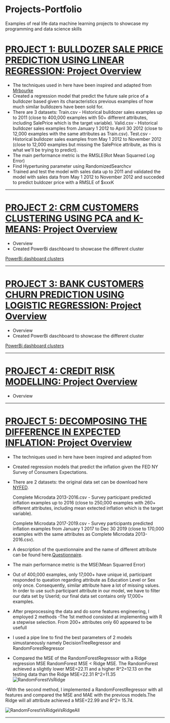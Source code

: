 # Projects-Portfolio
Examples of real life data machine learning projects to showcase my programming and data science skills 

# [PROJECT 1: BULLDOZER SALE PRICE PREDICTION USING LINEAR REGRESSION: Project Overview](https://github.com/HermannJoel/Finance/tree/main/Bulldozer%20Sale%20Price%20Prediction)

* The techniques used in here have been inspired and adapted from [Mrbourke]()
* Created a regression model that predict the future sale price of a bulldozer based given its characteristics previous examples of how much similar bulldozers have been sold     for.
* There are 3 datasets:
  Train.csv - Historical bulldozer sales examples up to 2011 (close to 400,000 examples with 50+ different attributes, including SalePrice which is the target variable).
  Valid.csv - Historical bulldozer sales examples from January 1 2012 to April 30 2012 (close to 12,000 examples with the same attributes as Train.csv).
  Test.csv - Historical bulldozer sales examples from May 1 2012 to November 2012 (close to 12,000 examples but missing the SalePrice attribute, as this is what we'll be trying    to predict).
* The main performance metric is the RMSLE(Rot Mean Squarred Log Error)  
* Find Hypertuning parameter using RandomizedSearchcv
* Trained and test the model with sales data up to 2011 and validated the model with sales data from May 1 2012 to November 2012 and succeded to predict buldozer price with a
  RMSLE of $xxxK

---

# [PROJECT 2: CRM CUSTOMERS CLUSTERING USING PCA and K-MEANS: Project Overview](https://github.com/HermannJoel/Finance/tree/main/Customers%20Clustering%20using%20K-Means)

* Overview
* Created PowerBi daschboard to showcase the different cluster

[PowerBi dashboard clusters](https://github.com/HermannJoel/Finance/blob/main/Customers%20Clustering%20using%20K-Means/Customers_Clusters_Dashboard.pbix)

---
# [PROJECT 3: BANK CUSTOMERS CHURN PREDICTION USING LOGISTIC REGRESSION: Project Overview](https://github.com/HermannJoel/Finance/tree/main/Bank_Customers_Churn_Prediction)

* Overview
* Created PowerBi daschboard to showcase the different cluster

[PowerBi dashboard clusters](https://github.com/HermannJoel/Finance/blob/main/Bank_Customers_Churn_Prediction/Bank_Customers_Churn.pbix)

---

# [PROJECT 4: CREDIT RISK MODELLING: Project Overview](https://github.com/HermannJoel/Finance/tree/main/Credit_Risk_Modeling)

* Overview

---

# [PROJECT 5: DECOMPOSING THE DIFFERENCE IN EXPECTED INFLATION: Project Overview](https://github.com/HermannJoel/Finance/tree/main/Inflation_Expectation)

* The techniques used in here have been inspired and adapted from []()
* Created regression models that predict the inflation given the FED NY Survey of Consumers Expectations.
* There are 2 datasets: the original data set can be download here [NYFED](https://www.newyorkfed.org/microeconomics/sce#/).

  Complete Microdata 2013-2016.csv - Survey participant predicted inflation examples up to 2016 (close to 250,000 examples with 260+ different attributes, including mean
  extected inflation   which is the target variable).
  
  Complete Microdata 2017-2019.csv - Survey participants predicted inflation examples from January 1 2017 to Dec 30 2019 (close to 170,000 examples with the same attributes as
  Complete Microdata 2013-2016.csv).
* A description of the questionnaire and the name of different attribute can be found here.[Questionnaire](https://www.newyorkfed.org/medialibrary/interactives/sce/sce/downloads/data/frbny-sce-survey-core-module-public-questionnaire.pdf).

* The main performance metric is the MSE(Mean Squarred Error)
* Out of 400,000 examples, only 17,000+ have unique id, participant responded to queation regarding attribute as Education Level or Sex only once. Consequently, similar
  attribute have a lot of missing values. In order to use such participant attribute in our model, we have to filter our data set by UserId; our final data set contains only
  17,000+ examples.  
* After preprocessing the data and do some features engineering, I employed 2 methods
 -The 1st method consisted at implementing with R a stepwise selection. From 200+ attributes only 60 appeared to be usefull
* I used a pipe line to find the best parameters of 2 models simustaneously namely DecisionTreeRegressor and RandomForestRegressor 
* Compared the MSE of the RandomForestRegressor with a Ridge regression MSE
  RandomForest MSE < Ridge MSE. The RandomForest achieved a slightly lower MSE=22.11 and a higher R^2=12.13 on the testing data than the Ridge MSE=22.31 R^2=11.35
![RandomForestVsRidge](https://github.com/HermannJoel/Data_Scientist/blob/master/Pictures/Results1.png)

-With the second method, I implemented a RandomForestRegressor with all features and compared the MSE and MAE with the previous models.The Ridge will all attribute achieved
 a MSE=22.99 and R^2= 15.74. 
 
![RandomForestVsRidgeVsRidgeAll](https://github.com/HermannJoel/Data_Scientist/blob/master/Pictures/Results2.png)

---

